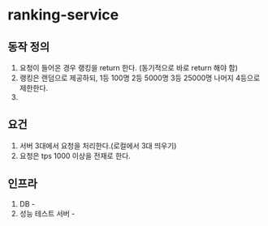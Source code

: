 # ranking-service

## 동작 정의
1. 요청이 들어온 경우 랭킹을 return 한다. (동기적으로 바로 return 해야 함)
2. 랭킹은 랜덤으로 제공하되, 1등 100명 2등 5000명 3등 25000명 나머지 4등으로 제한한다.
3. 

## 요건
1. 서버 3대에서 요청을 처리한다.(로컬에서 3대 띄우기)
2. 요청은 tps 1000 이상을 전재로 한다.

## 인프라
1. DB -
2. 성능 테스트 서버 - 

